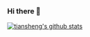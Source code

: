 ### Hi there 👋

[![tiansheng's github stats](https://github-readme-stats.vercel.app/api?username=tianshengsui&count_private=true&include_all_commits=true&show_icons=true&theme=vue-dark)](https://github.com/tianshengsui/github-readme-stats)

